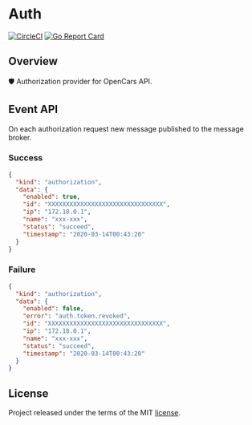 # Auth

[![CircleCI](https://circleci.com/gh/opencars/auth.svg?style=svg)](https://circleci.com/gh/opencars/auth)
[![Go Report Card](https://goreportcard.com/badge/github.com/opencars/auth)](https://goreportcard.com/report/github.com/opencars/auth)

## Overview

:shield: Authorization provider for OpenCars API.

## Event API

On each authorization request new message published to the message broker.

### Success

```JSON
{
  "kind": "authorization",
  "data": {
    "enabled": true,
    "id": "XXXXXXXXXXXXXXXXXXXXXXXXXXXXXXXX",
    "ip": "172.18.0.1",
    "name": "xxx-xxx",
    "status": "succeed",
    "timestamp": "2020-03-14T00:43:20"
  }
}
```

### Failure

```JSON
{
  "kind": "authorization",
  "data": {
    "enabled": false,
    "error": "auth.token.revoked",
    "id": "XXXXXXXXXXXXXXXXXXXXXXXXXXXXXXXX",
    "ip": "172.18.0.1",
    "name": "xxx-xxx",
    "status": "succeed",
    "timestamp": "2020-03-14T00:43:20"
  }
}
```

## License

Project released under the terms of the MIT [license](./LICENSE).